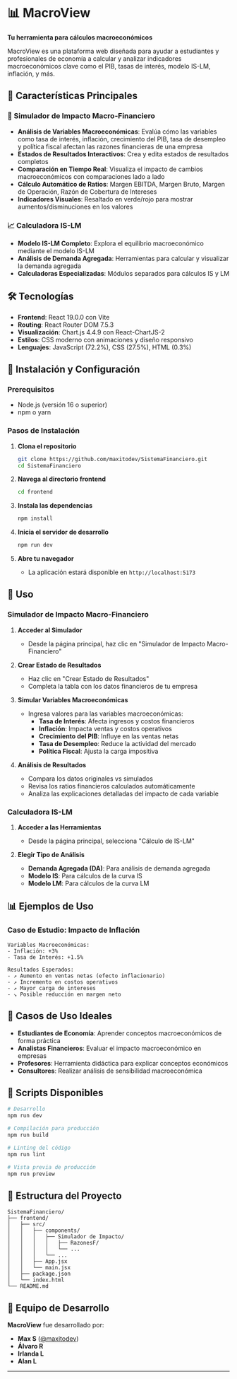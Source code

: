 # 📊 MacroView

**Tu herramienta para cálculos macroeconómicos**

MacroView es una plataforma web diseñada para ayudar a estudiantes y profesionales de economía a calcular y analizar indicadores macroeconómicos clave como el PIB, tasas de interés, modelo IS-LM, inflación, y más.

## 🌟 Características Principales

### 🔧 Simulador de Impacto Macro-Financiero
- **Análisis de Variables Macroeconómicas**: Evalúa cómo las variables como tasa de interés, inflación, crecimiento del PIB, tasa de desempleo y política fiscal afectan las razones financieras de una empresa
- **Estados de Resultados Interactivos**: Crea y edita estados de resultados completos
- **Comparación en Tiempo Real**: Visualiza el impacto de cambios macroeconómicos con comparaciones lado a lado
- **Cálculo Automático de Ratios**: Margen EBITDA, Margen Bruto, Margen de Operación, Razón de Cobertura de Intereses
- **Indicadores Visuales**: Resaltado en verde/rojo para mostrar aumentos/disminuciones en los valores

### 📈 Calculadora IS-LM
- **Modelo IS-LM Completo**: Explora el equilibrio macroeconómico mediante el modelo IS-LM
- **Análisis de Demanda Agregada**: Herramientas para calcular y visualizar la demanda agregada
- **Calculadoras Especializadas**: Módulos separados para cálculos IS y LM

## 🛠️ Tecnologías

- **Frontend**: React 19.0.0 con Vite
- **Routing**: React Router DOM 7.5.3
- **Visualización**: Chart.js 4.4.9 con React-ChartJS-2
- **Estilos**: CSS moderno con animaciones y diseño responsivo
- **Lenguajes**: JavaScript (72.2%), CSS (27.5%), HTML (0.3%)

## 🚀 Instalación y Configuración

### Prerequisitos
- Node.js (versión 16 o superior)
- npm o yarn

### Pasos de Instalación

1. **Clona el repositorio**
   ```bash
   git clone https://github.com/maxitodev/SistemaFinanciero.git
   cd SistemaFinanciero
   ```

2. **Navega al directorio frontend**
   ```bash
   cd frontend
   ```

3. **Instala las dependencias**
   ```bash
   npm install
   ```

4. **Inicia el servidor de desarrollo**
   ```bash
   npm run dev
   ```

5. **Abre tu navegador**
   - La aplicación estará disponible en `http://localhost:5173`

## 📱 Uso

### Simulador de Impacto Macro-Financiero

1. **Acceder al Simulador**
   - Desde la página principal, haz clic en "Simulador de Impacto Macro-Financiero"

2. **Crear Estado de Resultados**
   - Haz clic en "Crear Estado de Resultados"
   - Completa la tabla con los datos financieros de tu empresa

3. **Simular Variables Macroeconómicas**
   - Ingresa valores para las variables macroeconómicas:
     - **Tasa de Interés**: Afecta ingresos y costos financieros
     - **Inflación**: Impacta ventas y costos operativos
     - **Crecimiento del PIB**: Influye en las ventas netas
     - **Tasa de Desempleo**: Reduce la actividad del mercado
     - **Política Fiscal**: Ajusta la carga impositiva

4. **Análisis de Resultados**
   - Compara los datos originales vs simulados
   - Revisa los ratios financieros calculados automáticamente
   - Analiza las explicaciones detalladas del impacto de cada variable

### Calculadora IS-LM

1. **Acceder a las Herramientas**
   - Desde la página principal, selecciona "Cálculo de IS-LM"

2. **Elegir Tipo de Análisis**
   - **Demanda Agregada (DA)**: Para análisis de demanda agregada
   - **Modelo IS**: Para cálculos de la curva IS
   - **Modelo LM**: Para cálculos de la curva LM

## 📊 Ejemplos de Uso

### Caso de Estudio: Impacto de Inflación
```
Variables Macroeconómicas:
- Inflación: +3%
- Tasa de Interés: +1.5%

Resultados Esperados:
- ↗️ Aumento en ventas netas (efecto inflacionario)
- ↗️ Incremento en costos operativos
- ↗️ Mayor carga de intereses
- ↘️ Posible reducción en margen neto
```

## 🎯 Casos de Uso Ideales

- **Estudiantes de Economía**: Aprender conceptos macroeconómicos de forma práctica
- **Analistas Financieros**: Evaluar el impacto macroeconómico en empresas
- **Profesores**: Herramienta didáctica para explicar conceptos económicos
- **Consultores**: Realizar análisis de sensibilidad macroeconómica

## 🔧 Scripts Disponibles

```bash
# Desarrollo
npm run dev

# Compilación para producción
npm run build

# Linting del código
npm run lint

# Vista previa de producción
npm run preview
```

## 📁 Estructura del Proyecto

```
SistemaFinanciero/
├── frontend/
│   ├── src/
│   │   ├── components/
│   │   │   ├── Simulador de Impacto/
│   │   │   │   ├── RazonesF/
│   │   │   │   └── ...
│   │   │   └── ...
│   │   ├── App.jsx
│   │   └── main.jsx
│   ├── package.json
│   └── index.html
└── README.md
```

## 👥 Equipo de Desarrollo

**MacroView** fue desarrollado por:
- **Max S** ([@maxitodev](https://github.com/maxitodev))
- **Álvaro R**
- **Irlanda L**
- **Alan L**

---
